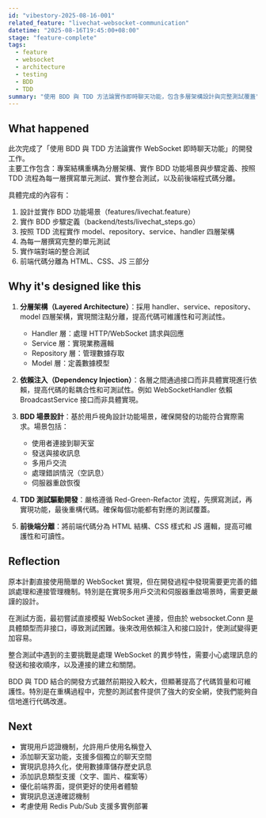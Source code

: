 ```yaml
---
id: "vibestory-2025-08-16-001"
related_feature: "livechat-websocket-communication"
datetime: "2025-08-16T19:45:00+08:00"
stage: "feature-complete"
tags:
  - feature
  - websocket
  - architecture
  - testing
  - BDD
  - TDD
summary: "使用 BDD 與 TDD 方法論實作即時聊天功能，包含多層架構設計與完整測試覆蓋"
---
```


## What happened

此次完成了「使用 BDD 與 TDD 方法論實作 WebSocket 即時聊天功能」的開發工作。  
主要工作包含：專案結構重構為分層架構、實作 BDD 功能場景與步驟定義、按照 TDD 流程為每一層撰寫單元測試、實作整合測試，以及前後端程式碼分離。

具體完成的內容有：
1. 設計並實作 BDD 功能場景（features/livechat.feature）
2. 實作 BDD 步驟定義（backend/tests/livechat_steps.go）
3. 按照 TDD 流程實作 model、repository、service、handler 四層架構
4. 為每一層撰寫完整的單元測試
5. 實作端對端的整合測試
6. 前端代碼分離為 HTML、CSS、JS 三部分

## Why it's designed like this

1. **分層架構（Layered Architecture）**：採用 handler、service、repository、model 四層架構，實現關注點分離，提高代碼可維護性和可測試性。
   - Handler 層：處理 HTTP/WebSocket 請求與回應
   - Service 層：實現業務邏輯
   - Repository 層：管理數據存取
   - Model 層：定義數據模型

2. **依賴注入（Dependency Injection）**：各層之間通過接口而非具體實現進行依賴，提高代碼的鬆耦合性和可測試性。例如 WebSocketHandler 依賴 BroadcastService 接口而非具體實現。

3. **BDD 場景設計**：基於用戶視角設計功能場景，確保開發的功能符合實際需求。場景包括：
   - 使用者連接到聊天室
   - 發送與接收訊息
   - 多用戶交流
   - 處理錯誤情況（空訊息）
   - 伺服器重啟恢復

4. **TDD 測試驅動開發**：嚴格遵循 Red-Green-Refactor 流程，先撰寫測試，再實現功能，最後重構代碼。確保每個功能都有對應的測試覆蓋。

5. **前後端分離**：將前端代碼分為 HTML 結構、CSS 樣式和 JS 邏輯，提高可維護性和可讀性。

## Reflection

原本計劃直接使用簡單的 WebSocket 實現，但在開發過程中發現需要更完善的錯誤處理和連接管理機制。特別是在實現多用戶交流和伺服器重啟場景時，需要更嚴謹的設計。

在測試方面，最初嘗試直接模擬 WebSocket 連接，但由於 websocket.Conn 是具體類型而非接口，導致測試困難。後來改用依賴注入和接口設計，使測試變得更加容易。

整合測試中遇到的主要挑戰是處理 WebSocket 的異步特性，需要小心處理訊息的發送和接收順序，以及連接的建立和關閉。

BDD 與 TDD 結合的開發方式雖然前期投入較大，但顯著提高了代碼質量和可維護性。特別是在重構過程中，完整的測試套件提供了強大的安全網，使我們能夠自信地進行代碼改進。

## Next

- 實現用戶認證機制，允許用戶使用名稱登入
- 添加聊天室功能，支援多個獨立的聊天空間
- 實現訊息持久化，使用數據庫儲存歷史訊息
- 添加訊息類型支援（文字、圖片、檔案等）
- 優化前端界面，提供更好的使用者體驗
- 實現訊息送達確認機制
- 考慮使用 Redis Pub/Sub 支援多實例部署
